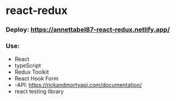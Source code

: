 # react-redux


### Deploy: https://annettabel87-react-redux.netlify.app/

### Use:
- React
- typeScript
- Redux Toolkit
- React Hook Form
- -API: https://rickandmortyapi.com/documentation/
- react testing library
